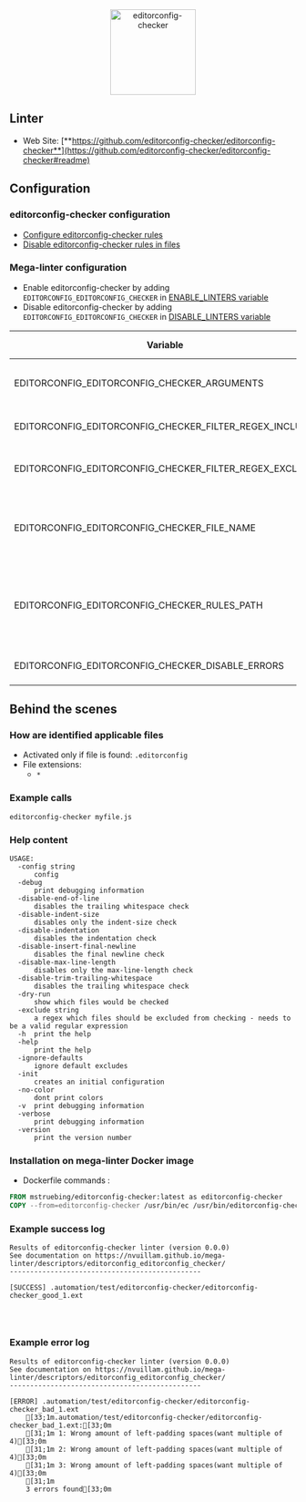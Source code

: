 <!-- markdownlint-disable MD033 MD041 -->
<!-- Generated by .automation/build.py, please do not update manually -->

<div align="center">
  <a href="https://github.com/editorconfig-checker/editorconfig-checker#readme" target="blank" title="Visit linter Web Site">
    <img src="https://raw.githubusercontent.com/editorconfig-checker/editorconfig-checker/master/docs/logo.png" alt="editorconfig-checker" height="150px" class="megalinter-banner">
  </a>
</div>

## Linter

- Web Site: [**https://github.com/editorconfig-checker/editorconfig-checker**](https://github.com/editorconfig-checker/editorconfig-checker#readme)

## Configuration

### editorconfig-checker configuration

- [Configure editorconfig-checker rules](https://github.com/editorconfig-checker/editorconfig-checker#configuration)
- [Disable editorconfig-checker rules in files](https://github.com/editorconfig-checker/editorconfig-checker#excluding)

### Mega-linter configuration

- Enable editorconfig-checker by adding `EDITORCONFIG_EDITORCONFIG_CHECKER` in [ENABLE_LINTERS variable](../index.md#activation-and-deactivation)
- Disable editorconfig-checker by adding `EDITORCONFIG_EDITORCONFIG_CHECKER` in [DISABLE_LINTERS variable](../index.md#activation-and-deactivation)

| Variable | Description | Default value |
| ----------------- | -------------- | -------------- |
| EDITORCONFIG_EDITORCONFIG_CHECKER_ARGUMENTS | User custom arguments to add in linter CLI call<br/>Ex: `-s --foo "bar"` |  |
| EDITORCONFIG_EDITORCONFIG_CHECKER_FILTER_REGEX_INCLUDE | Custom regex including filter<br/>Ex: `\/(src\|lib)\/` | Include every file |
| EDITORCONFIG_EDITORCONFIG_CHECKER_FILTER_REGEX_EXCLUDE | Custom regex excluding filter<br/>Ex: `\/(test\|examples)\/` | Exclude no file |
| EDITORCONFIG_EDITORCONFIG_CHECKER_FILE_NAME | editorconfig-checker configuration file name</br>Use `LINTER_DEFAULT` to let the linter find it | `.ecrc` |
| EDITORCONFIG_EDITORCONFIG_CHECKER_RULES_PATH | Path where to find linter configuration file | Workspace folder, then Mega-Linter default rules |
| EDITORCONFIG_EDITORCONFIG_CHECKER_DISABLE_ERRORS | Run linter but disable crash if errors found | `false` |

## Behind the scenes

### How are identified applicable files

- Activated only if file is found: `.editorconfig`
- File extensions:
  - `*`

<!-- /* cSpell:disable */ -->

### Example calls

```shell
editorconfig-checker myfile.js
```


### Help content

```shell
USAGE:
  -config string
      config
  -debug
      print debugging information
  -disable-end-of-line
      disables the trailing whitespace check
  -disable-indent-size
      disables only the indent-size check
  -disable-indentation
      disables the indentation check
  -disable-insert-final-newline
      disables the final newline check
  -disable-max-line-length
      disables only the max-line-length check
  -disable-trim-trailing-whitespace
      disables the trailing whitespace check
  -dry-run
      show which files would be checked
  -exclude string
      a regex which files should be excluded from checking - needs to be a valid regular expression
  -h  print the help
  -help
      print the help
  -ignore-defaults
      ignore default excludes
  -init
      creates an initial configuration
  -no-color
      dont print colors
  -v  print debugging information
  -verbose
      print debugging information
  -version
      print the version number

```

### Installation on mega-linter Docker image

- Dockerfile commands :
```dockerfile
FROM mstruebing/editorconfig-checker:latest as editorconfig-checker
COPY --from=editorconfig-checker /usr/bin/ec /usr/bin/editorconfig-checker
```


### Example success log

```shell
Results of editorconfig-checker linter (version 0.0.0)
See documentation on https://nvuillam.github.io/mega-linter/descriptors/editorconfig_editorconfig_checker/
-----------------------------------------------

[SUCCESS] .automation/test/editorconfig-checker/editorconfig-checker_good_1.ext
    
    


```

### Example error log

```shell
Results of editorconfig-checker linter (version 0.0.0)
See documentation on https://nvuillam.github.io/mega-linter/descriptors/editorconfig_editorconfig_checker/
-----------------------------------------------

[ERROR] .automation/test/editorconfig-checker/editorconfig-checker_bad_1.ext
    [33;1m.automation/test/editorconfig-checker/editorconfig-checker_bad_1.ext:[33;0m
    [31;1m	1: Wrong amount of left-padding spaces(want multiple of 4)[33;0m
    [31;1m	2: Wrong amount of left-padding spaces(want multiple of 4)[33;0m
    [31;1m	3: Wrong amount of left-padding spaces(want multiple of 4)[33;0m
    [31;1m
    3 errors found[33;0m
    


```
